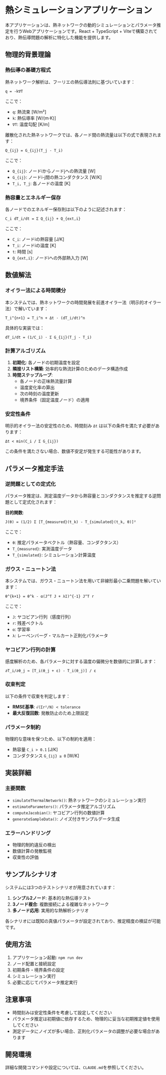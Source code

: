 # 熱シミュレーションアプリケーション

本アプリケーションは、熱ネットワークの動的シミュレーションとパラメータ推定を行うWebアプリケーションです。React + TypeScript + Viteで構築されており、熱伝導問題の解析に特化した機能を提供します。

## 物理的背景理論

### 熱伝導の基礎方程式

熱ネットワーク解析は、フーリエの熱伝導法則に基づいています：

```
q = -k∇T
```

ここで：
- `q`: 熱流束 [W/m²]
- `k`: 熱伝導率 [W/(m·K)]
- `∇T`: 温度勾配 [K/m]

離散化された熱ネットワークでは、各ノード間の熱流量は以下の式で表現されます：

```
Q_{ij} = G_{ij}(T_j - T_i)
```

ここで：
- `Q_{ij}`: ノードiからノードjへの熱流量 [W]
- `G_{ij}`: ノードi-j間の熱コンダクタンス [W/K]
- `T_i, T_j`: 各ノードの温度 [K]

### 熱容量とエネルギー保存

各ノードでのエネルギー保存則は以下のように記述されます：

```
C_i dT_i/dt = Σ Q_{ij} + Q_{ext,i}
```

ここで：
- `C_i`: ノードiの熱容量 [J/K]
- `T_i`: ノードiの温度 [K]
- `t`: 時間 [s]
- `Q_{ext,i}`: ノードiへの外部熱入力 [W]

## 数値解法

### オイラー法による時間積分

本システムでは、熱ネットワークの時間発展を前進オイラー法（明示的オイラー法）で解いています：

```
T_i^{n+1} = T_i^n + Δt · (dT_i/dt)^n
```

具体的な実装では：

```
dT_i/dt = (1/C_i) · Σ G_{ij}(T_j - T_i)
```

### 計算アルゴリズム

1. **初期化**: 各ノードの初期温度を設定
2. **隣接リスト構築**: 効率的な熱流計算のためのデータ構造作成
3. **時間ステップループ**:
   - 各ノードの正味熱流量計算
   - 温度変化率の算出
   - 次の時刻の温度更新
   - 境界条件（固定温度ノード）の適用

### 安定性条件

明示的オイラー法の安定性のため、時間刻み `Δt` は以下の条件を満たす必要があります：

```
Δt < min(C_i / Σ G_{ij})
```

この条件を満たさない場合、数値不安定が発生する可能性があります。

## パラメータ推定手法

### 逆問題としての定式化

パラメータ推定は、測定温度データから熱容量とコンダクタンスを推定する逆問題として定式化されます：

**目的関数**:
```
J(θ) = (1/2) Σ [T_{measured}(t_k) - T_{simulated}(t_k, θ)]²
```

ここで：
- `θ`: 推定パラメータベクトル（熱容量、コンダクタンス）
- `T_{measured}`: 実測温度データ
- `T_{simulated}`: シミュレーション計算温度

### ガウス・ニュートン法

本システムでは、ガウス・ニュートン法を用いて非線形最小二乗問題を解いています：

```
θ^{k+1} = θ^k - α(J^T J + λI)^{-1} J^T r
```

ここで：
- `J`: ヤコビアン行列（感度行列）
- `r`: 残差ベクトル
- `α`: 学習率
- `λ`: レーベンバーグ・マルカート正則化パラメータ

### ヤコビアン行列の計算

感度解析のため、各パラメータに対する温度の偏微分を数値的に計算します：

```
∂T_i/∂θ_j ≈ [T_i(θ_j + ε) - T_i(θ_j)] / ε
```

### 収束判定

以下の条件で収束を判定します：
- **RMSE基準**: `√(Σr²/N) < tolerance`
- **最大反復回数**: 発散防止のため上限設定

### パラメータ制約

物理的な意味を保つため、以下の制約を適用：
- 熱容量 `C_i > 0.1` [J/K]
- コンダクタンス `G_{ij} ≥ 0` [W/K]

## 実装詳細

### 主要関数

- `simulateThermalNetwork()`: 熱ネットワークのシミュレーション実行
- `estimateParameters()`: パラメータ推定アルゴリズム
- `computeJacobian()`: ヤコビアン行列の数値計算
- `generateSampleData()`: ノイズ付きサンプルデータ生成

### エラーハンドリング

- 物理的制約違反の検出
- 数値計算の発散監視
- 収束性の評価

## サンプルシナリオ

システムには3つのテストシナリオが用意されています：

1. **シンプル2ノード**: 基本的な熱伝導テスト
2. **3ノード複合**: 複数接続による複雑なネットワーク
3. **多ノード応用**: 実用的な熱解析シナリオ

各シナリオには既知の真値パラメータが設定されており、推定精度の検証が可能です。

## 使用方法

1. アプリケーション起動: `npm run dev`
2. ノード配置と接続設定
3. 初期条件・境界条件の設定
4. シミュレーション実行
5. 必要に応じてパラメータ推定実行

## 注意事項

- 時間刻みは安定性条件を考慮して設定してください
- パラメータ推定は初期値に依存するため、物理的に妥当な初期推定値を使用してください
- 測定データにノイズが多い場合、正則化パラメータの調整が必要な場合があります

## 開発環境

詳細な開発コマンドや設定については、`CLAUDE.md`を参照してください。